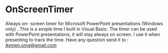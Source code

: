 # OnScreenTimer
Always on- screen timer for Microsoft PowerPoint presentations (Windows only) .
This is a smiple time I built in Visual Basic. The timer can be used with PowerPoint presentations, it will stay always on screen.
I use it when presenting to track the time. 
Have any question send it to : Aymen.omg@gmail.com
